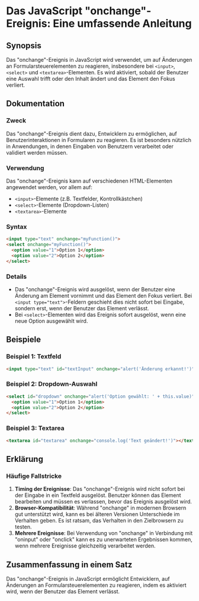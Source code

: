 <!--
Meta Description: # Das JavaScript "onchange"-Ereignis: Eine umfassende Anleitung ## Synopsis Das "onchange"-Ereignis in JavaScript wird verwendet, um auf Änderungen an...
Meta Keywords: das, onchange, option, ereignis, wird
-->

# Das JavaScript "onchange"-Ereignis: Eine umfassende Anleitung

## Synopsis
Das "onchange"-Ereignis in JavaScript wird verwendet, um auf Änderungen an Formularsteuerelementen zu reagieren, insbesondere bei `<input>`, `<select>` und `<textarea>`-Elementen. Es wird aktiviert, sobald der Benutzer eine Auswahl trifft oder den Inhalt ändert und das Element den Fokus verliert.

## Dokumentation
### Zweck
Das "onchange"-Ereignis dient dazu, Entwicklern zu ermöglichen, auf Benutzerinteraktionen in Formularen zu reagieren. Es ist besonders nützlich in Anwendungen, in denen Eingaben von Benutzern verarbeitet oder validiert werden müssen.

### Verwendung
Das "onchange"-Ereignis kann auf verschiedenen HTML-Elementen angewendet werden, vor allem auf:
- `<input>`-Elemente (z.B. Textfelder, Kontrollkästchen)
- `<select>`-Elemente (Dropdown-Listen)
- `<textarea>`-Elemente

### Syntax
```html
<input type="text" onchange="myFunction()">
<select onchange="myFunction()">
  <option value="1">Option 1</option>
  <option value="2">Option 2</option>
</select>
```

### Details
- Das "onchange"-Ereignis wird ausgelöst, wenn der Benutzer eine Änderung am Element vornimmt und das Element den Fokus verliert. Bei `<input type="text">`-Feldern geschieht dies nicht sofort bei Eingabe, sondern erst, wenn der Benutzer das Element verlässt.
- Bei `<select>`-Elementen wird das Ereignis sofort ausgelöst, wenn eine neue Option ausgewählt wird.

## Beispiele
### Beispiel 1: Textfeld
```html
<input type="text" id="textInput" onchange="alert('Änderung erkannt!')">
```

### Beispiel 2: Dropdown-Auswahl
```html
<select id="dropdown" onchange="alert('Option gewählt: ' + this.value)">
  <option value="1">Option 1</option>
  <option value="2">Option 2</option>
</select>
```

### Beispiel 3: Textarea
```html
<textarea id="textarea" onchange="console.log('Text geändert!')"></textarea>
```

## Erklärung
### Häufige Fallstricke
1. **Timing der Ereignisse**: Das "onchange"-Ereignis wird nicht sofort bei der Eingabe in ein Textfeld ausgelöst. Benutzer können das Element bearbeiten und müssen es verlassen, bevor das Ereignis ausgelöst wird.
2. **Browser-Kompatibilität**: Während "onchange" in modernen Browsern gut unterstützt wird, kann es bei älteren Versionen Unterschiede im Verhalten geben. Es ist ratsam, das Verhalten in den Zielbrowsern zu testen.
3. **Mehrere Ereignisse**: Bei Verwendung von "onchange" in Verbindung mit "oninput" oder "onclick" kann es zu unerwarteten Ergebnissen kommen, wenn mehrere Ereignisse gleichzeitig verarbeitet werden.

## Zusammenfassung in einem Satz
Das "onchange"-Ereignis in JavaScript ermöglicht Entwicklern, auf Änderungen an Formularsteuerelementen zu reagieren, indem es aktiviert wird, wenn der Benutzer das Element verlässt.
